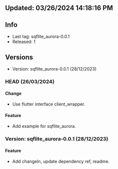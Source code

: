 ## Updated: 03/26/2024 14:18:16 PM

## Info

- Last tag: sqflite_aurora-0.0.1
- Released: 1

## Versions

- Version: sqflite_aurora-0.0.1 (28/12/2023)

### HEAD (26/03/2024)

#### Change

- Use flutter interface client_wrapper.

#### Feature

- Add example for sqflite_aurora.

### Version: sqflite_aurora-0.0.1 (28/12/2023)

#### Feature

- Add changeln, update dependency ref, readme.
